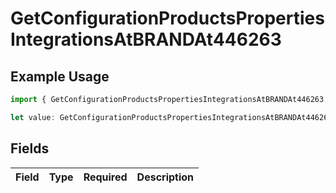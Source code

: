 # GetConfigurationProductsPropertiesIntegrationsAtBRANDAt446263

## Example Usage

```typescript
import { GetConfigurationProductsPropertiesIntegrationsAtBRANDAt446263 } from "@vercel/sdk/models/getconfigurationproductsop.js";

let value: GetConfigurationProductsPropertiesIntegrationsAtBRANDAt446263 = {};
```

## Fields

| Field       | Type        | Required    | Description |
| ----------- | ----------- | ----------- | ----------- |